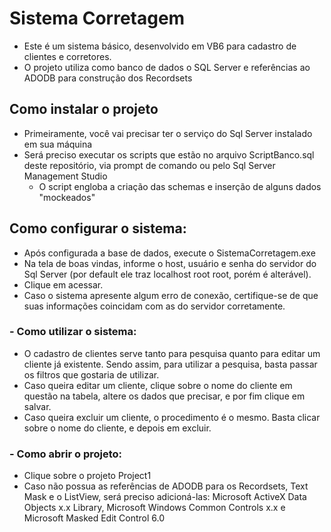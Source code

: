 # Sistema Corretagem

- Este é um sistema básico, desenvolvido em VB6 para cadastro de clientes e corretores.
- O projeto utiliza como banco de dados o SQL Server e referências ao ADODB para construção dos Recordsets

## Como instalar o projeto
- Primeiramente, você vai precisar ter o serviço do Sql Server instalado em sua máquina
- Será preciso executar os scripts que estão no arquivo ScriptBanco.sql deste repositório, via prompt de comando ou pelo Sql Server Management Studio
  - O script engloba a criação das schemas e inserção de alguns dados "mockeados"
 
## Como configurar o sistema:
- Após configurada a base de dados, execute o SistemaCorretagem.exe
- Na tela de boas vindas, informe o host, usuário e senha do servidor do Sql Server (por default ele traz localhost root root, porém é alterável).
- Clique em acessar.
- Caso o sistema apresente algum erro de conexão, certifique-se de que suas informações coincidam com as do servidor corretamente.

### - Como utilizar o sistema:
- O cadastro de clientes serve tanto para pesquisa quanto para editar um cliente já existente. Sendo assim, para utilizar a pesquisa, basta passar os filtros que gostaria de utilizar.
- Caso queira editar um cliente, clique sobre o nome do cliente em questão na tabela, altere os dados que precisar, e por fim clique em salvar.
- Caso queira excluir um cliente, o procedimento é o mesmo. Basta clicar sobre o nome do cliente, e depois em excluir.

### - Como abrir o projeto: 
- Clique sobre o projeto Project1
- Caso não possua as referências de ADODB para os Recordsets, Text Mask e o ListView, será preciso adicioná-las: Microsoft ActiveX Data Objects x.x Library, Microsoft Windows Common Controls x.x e Microsoft Masked Edit Control 6.0 
